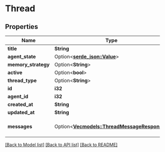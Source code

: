 # Thread

## Properties

Name | Type | Description | Notes
------------ | ------------- | ------------- | -------------
**title** | **String** |  | 
**agent_state** | Option<[**serde_json::Value**](.md)> |  | [optional]
**memory_strategy** | Option<**String**> |  | [optional]
**active** | Option<**bool**> |  | [optional]
**thread_type** | Option<**String**> |  | [optional]
**id** | **i32** |  | 
**agent_id** | **i32** |  | 
**created_at** | **String** |  | 
**updated_at** | **String** |  | 
**messages** | Option<[**Vec<models::ThreadMessageResponse>**](ThreadMessageResponse.md)> |  | [optional][default to []]

[[Back to Model list]](../README.md#documentation-for-models) [[Back to API list]](../README.md#documentation-for-api-endpoints) [[Back to README]](../README.md)


